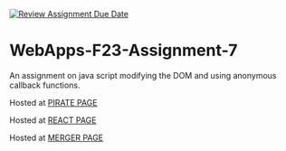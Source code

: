 [![Review Assignment Due Date](https://classroom.github.com/assets/deadline-readme-button-24ddc0f5d75046c5622901739e7c5dd533143b0c8e959d652212380cedb1ea36.svg)](https://classroom.github.com/a/Kv-XePEp)
# WebApps-F23-Assignment-7
An assignment on java script modifying the DOM and using anonymous callback functions.

Hosted at  [PIRATE PAGE](https://44-563-webapps-f23.github.io/44563-webapps-f23-assignment7-MahithaVudutha/pirate.html)

Hosted at  [REACT PAGE](https://44-563-webapps-f23.github.io/44563-webapps-f23-assignment7-MahithaVudutha/react.html)

Hosted at  [MERGER PAGE](https://44-563-webapps-f23.github.io/44563-webapps-f23-assignment7-MahithaVudutha/merger.html)